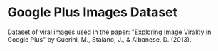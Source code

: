 Google Plus Images Dataset
==========================

Dataset of viral images used in the paper: "Exploring Image Virality in Google Plus" by Guerini, M., Staiano, J., &amp; Albanese, D. (2013). 
